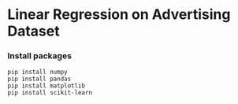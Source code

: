 # Linear Regression on Advertising Dataset


### Install packages
```
pip install numpy
pip install pandas
pip install matplotlib
pip install scikit-learn
```



